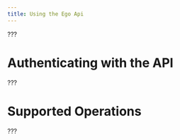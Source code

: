 ```yaml
---
title: Using the Ego Api
---
```


???

# Authenticating with the API

???

# Supported Operations

???

